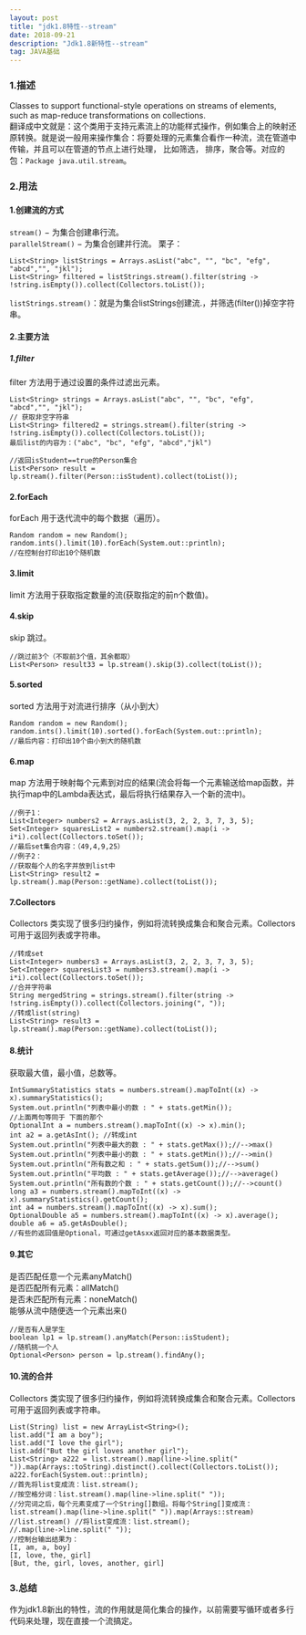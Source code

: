 ```yaml
---
layout: post
title: "jdk1.8特性--stream"
date: 2018-09-21
description: "Jdk1.8新特性--stream"
tag: JAVA基础
---
```

### 1.描述
Classes to support functional-style operations on streams of elements, such as map-reduce  transformations on collections.  
翻译成中文就是：这个类用于支持元素流上的功能样式操作，例如集合上的映射还原转换。就是说一般用来操作集合：将要处理的元素集合看作一种流，流在管道中传输，并且可以在管道的节点上进行处理，
比如筛选， 排序，聚合等。对应的包：`Package java.util.stream`。  
### 2.用法
#### 1.创建流的方式
`stream()` − 为集合创建串行流。  
`parallelStream()` − 为集合创建并行流。
栗子：  
```
List<String> listStrings = Arrays.asList("abc", "", "bc", "efg", "abcd","", "jkl");
List<String> filtered = listStrings.stream().filter(string -> !string.isEmpty()).collect(Collectors.toList());
```
`listStrings.stream()`：就是为集合listStrings创建流.，并筛选(filter())掉空字符串。
#### 2.主要方法
##### 1.filter
filter 方法用于通过设置的条件过滤出元素。  
```
List<String> strings = Arrays.asList("abc", "", "bc", "efg", "abcd","", "jkl");
// 获取非空字符串
List<String> filtered2 = strings.stream().filter(string -> !string.isEmpty()).collect(Collectors.toList());
最后list的内容为：("abc", "bc", "efg", "abcd","jkl")

//返回isStudent==true的Person集合
List<Person> result = lp.stream().filter(Person::isStudent).collect(toList());
```
#### 2.forEach
forEach 用于迭代流中的每个数据（遍历）。  
```
Random random = new Random();
random.ints().limit(10).forEach(System.out::println);
//在控制台打印出10个随机数
```
#### 3.limit
limit 方法用于获取指定数量的流(获取指定的前n个数值)。  
#### 4.skip
skip 跳过。  
```
//跳过前3个（不取前3个值，其余都取）
List<Person> result33 = lp.stream().skip(3).collect(toList());
```
#### 5.sorted
sorted 方法用于对流进行排序（从小到大）
```
Random random = new Random();
random.ints().limit(10).sorted().forEach(System.out::println);
//最后内容：打印出10个由小到大的随机数
```
    
#### 6.map
map 方法用于映射每个元素到对应的结果(流会将每一个元素输送给map函数，并执行map中的Lambda表达式，最后将执行结果存入一个新的流中)。  
```
//例子1：
List<Integer> numbers2 = Arrays.asList(3, 2, 2, 3, 7, 3, 5);
Set<Integer> squaresList2 = numbers2.stream().map(i -> i*i).collect(Collectors.toSet());
//最后set集合内容：（49,4,9,25）
//例子2：
//获取每个人的名字并放到list中
List<String> result2 = lp.stream().map(Person::getName).collect(toList());
```
#### 7.Collectors
Collectors 类实现了很多归约操作，例如将流转换成集合和聚合元素。Collectors 可用于返回列表或字符串。  
```
//转成set
List<Integer> numbers3 = Arrays.asList(3, 2, 2, 3, 7, 3, 5);
Set<Integer> squaresList3 = numbers3.stream().map(i -> i*i).collect(Collectors.toSet());
//合并字符串
String mergedString = strings.stream().filter(string -> !string.isEmpty()).collect(Collectors.joining(", "));
//转成list(string)
List<String> result3 = lp.stream().map(Person::getName).collect(toList());
```
#### 8.统计
获取最大值，最小值，总数等。  
```
IntSummaryStatistics stats = numbers.stream().mapToInt((x) -> x).summaryStatistics();
System.out.println("列表中最小的数 : " + stats.getMin());
//上面两句等同于 下面的那个
OptionalInt a = numbers.stream().mapToInt((x) -> x).min();
int a2 = a.getAsInt(); //转成int
System.out.println("列表中最大的数 : " + stats.getMax());//-->max()
System.out.println("列表中最小的数 : " + stats.getMin());//-->min()
System.out.println("所有数之和 : " + stats.getSum());//-->sum()
System.out.println("平均数 : " + stats.getAverage());//-->average()
System.out.println("所有数的个数 : " + stats.getCount());//-->count()
long a3 = numbers.stream().mapToInt((x) -> x).summaryStatistics().getCount();
int a4 = numbers.stream().mapToInt((x) -> x).sum();
OptionalDouble a5 = numbers.stream().mapToInt((x) -> x).average();
double a6 = a5.getAsDouble();
//有些的返回值是Optional，可通过getAsxx返回对应的基本数据类型。
```
#### 9.其它
是否匹配任意一个元素anyMatch()  
是否匹配所有元素：allMatch()  
是否未匹配所有元素：noneMatch()  
能够从流中随便选一个元素出来()  
```
//是否有人是学生
boolean lp1 = lp.stream().anyMatch(Person::isStudent);
//随机挑一个人
Optional<Person> person = lp.stream().findAny();
```
#### 10.流的合并
Collectors 类实现了很多归约操作，例如将流转换成集合和聚合元素。Collectors 可用于返回列表或字符串。  
```
List(String) list = new ArrayList<String>();
list.add("I am a boy");
list.add("I love the girl");
list.add("But the girl loves another girl");
List<String> a222 = list.stream().map(line->line.split(" ")).map(Arrays::toString).distinct().collect(Collectors.toList());
a222.forEach(System.out::println);
//首先将list变成流：list.stream();
//按空格分词：list.stream().map(line->line.split(" "));
//分完词之后，每个元素变成了一个String[]数组。将每个String[]变成流：list.stream().map(line->line.split(" ")).map(Arrays::stream)
//list.stream() //将list变成流：list.stream();
//.map(line->line.split(" "));
//控制台输出结果为：
[I, am, a, boy]
[I, love, the, girl]
[But, the, girl, loves, another, girl]
```
### 3.总结
作为jdk1.8新出的特性，流的作用就是简化集合的操作，以前需要写循环或者多行代码来处理，现在直接一个流搞定。


